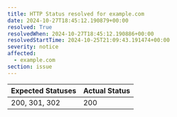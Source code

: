 ```yaml
---
title: HTTP Status resolved for example.com
date: 2024-10-27T18:45:12.190879+00:00
resolved: True
resolvedWhen: 2024-10-27T18:45:12.190886+00:00
resolvedStartTime: 2024-10-25T21:09:43.191474+00:00
severity: notice
affected:
  - example.com
section: issue
---
```


| Expected Statuses | Actual Status  |
|-------------------|----------------|
| 200, 301, 302 | 200 |

